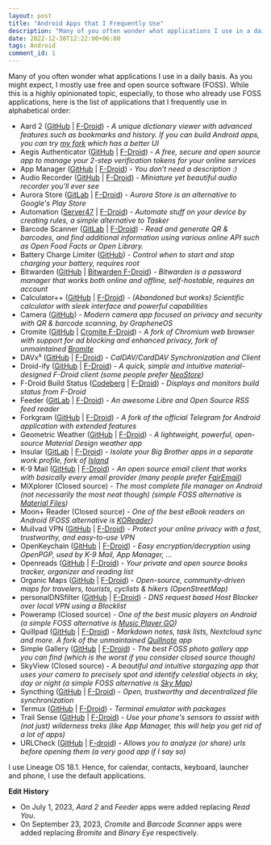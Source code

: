 ```yaml
---
layout: post
title: "Android Apps that I Frequently Use"
description: "Many of you often wonder what applications I use in a daily basis. As you might expect, I mostly use free and open source software (FOSS). While this is a highly opinionated topic, especially, to those who already use FOSS applications, here goes the list of applications that I frequently use."
date: 2022-12-30T12:22:00+06:00
tags: Android
comment_id: 1
---
```


Many of you often wonder what applications I use in a daily basis. As you might expect, I mostly use free and open source software (FOSS). While this is a highly opinionated topic, especially, to those who already use FOSS applications, here is the list of applications that I frequently use in alphabetical order:

- Aard 2 ([GitHub](https://github.com/itkach/aard2-android) \| [F-Droid](https://f-droid.org/packages/itkach.aard2/)) - _A unique dictionary viewer with advanced features such as bookmarks and history. If you can build Android apps, you can try [my fork](https://github.com/MuntashirAkon/aard2-android) which has a better UI_
- Aegis Authenticator ([GitHub](https://github.com/beemdevelopment/Aegis) \| [F-Droid](https://f-droid.org/en/packages/com.beemdevelopment.aegis/)) - _A free, secure and open source app to manage your 2-step verification tokens for your online services_
- App Manager ([GitHub](https://github.com/MuntashirAkon/AppManager) \| [F-Droid](https://f-droid.org/en/packages/io.github.muntashirakon.AppManager/)) - _You don’t need a description :)_
- Audio Recorder ([GitHub](https://github.com/Dimowner/AudioRecorder) \| [F-Droid](https://f-droid.org/en/packages/com.dimowner.audiorecorder/)) - _Miniature yet beautiful audio recorder you’ll ever see_
- Aurora Store ([GitLab](https://gitlab.com/AuroraOSS/AuroraStore) \| [F-Droid](https://f-droid.org/en/packages/com.aurora.store/)) - _Aurora Store is an alternative to Google's Play Store_
- Automation ([Server47](https://git.server47.de/jens/Automation) \| [F-Droid](https://f-droid.org/en/packages/com.jens.automation2/)) - _Automate stuff on your device by creating rules, a simple alternative to Tasker_
- Barcode Scanner ([GitLab](https://gitlab.com/Atharok/BarcodeScanner) \| [F-Droid](https://f-droid.org/en/packages/com.atharok.barcodescanner/)) - _Read and generate QR & barcodes, and find additional information using various online API such as Open Food Facts or Open Library._
- Battery Charge Limiter ([GitHub](https://github.com/MuntashirAkon/BatteryChargeLimiter)) - _Control when to start and stop charging your battery, requires root_
- Bitwarden ([GitHub](https://github.com/bitwarden/mobile) \| [Bitwarden F-Droid](https://mobileapp.bitwarden.com/fdroid/)) - _Bitwarden is a password manager that works both online and offline, self-hostable, requires an account_
- Calculator++ ([GitHub](https://github.com/Bubu/android-calculatorpp) \| [F-Droid](https://f-droid.org/en/packages/org.solovyev.android.calculator/)) - _(Abandoned but works) Scientific calculator with sleek interface and powerful capabilities_
- Camera ([GitHub](https://github.com/GrapheneOS/Camera)) - _Modern camera app focused on privacy and security with QR & barcode scanning, by GrapheneOS_
- Cromite ([GitHub](https://github.com/uazo/cromite) \| [Cromite F-Droid](https://www.cromite.org/fdroid/repo/)) - _A fork of Chromium web browser with support for ad blocking and enhanced privacy, fork of unmaintained [Bromite](https://github.com/bromite/bromite)_
- DAVx⁵ ([GitHub](https://github.com/bitfireAT/davx5-ose/) \| [F-Droid](https://f-droid.org/en/packages/at.bitfire.davdroid/)) - _CalDAV/CardDAV Synchronization and Client_
- Droid-ify ([GitHub](https://github.com/Iamlooker/Droid-ify) \| [F-Droid](https://f-droid.org/en/packages/com.looker.droidify/)) - _A quick, simple and intuitive material-designed F-Droid client (some people prefer [NeoStore](https://f-droid.org/en/packages/com.machiav3lli.fdroid/))_
- F-Droid Build Status ([Codeberg](https://codeberg.org/pstorch/F-Droid_Build_Status) \| [F-Droid](https://f-droid.org/en/packages/de.storchp.fdroidbuildstatus/)) - _Displays and monitors build status from F-Droid_
- Feeder ([GitLab](https://gitlab.com/spacecowboy/Feeder) \| [F-Droid](https://f-droid.org/en/packages/com.nononsenseapps.feeder/)) - _An awesome Libre and Open Source RSS feed reader_
- Forkgram ([GitHub](https://github.com/Forkgram/TelegramAndroid) \| [F-Droid](https://f-droid.org/en/packages/org.forkgram.messenger/)) - _A fork of the official Telegram for Android application with extended features_
- Geometric Weather ([GitHub](https://github.com/WangDaYeeeeee/GeometricWeather) \| [F-Droid](https://f-droid.org/en/packages/wangdaye.com.geometricweather/)) - _A lightweight, powerful, open-source Material Design weather app_
- Insular ([GitLab](https://gitlab.com/secure-system/Insular) \| [F-Droid](https://f-droid.org/en/packages/com.oasisfeng.island.fdroid/)) - _Isolate your Big Brother apps in a separate work profile, fork of [Island](https://github.com/oasisfeng/island)_
- K-9 Mail ([GitHub](https://github.com/thundernest/k-9) \| [F-Droid](https://f-droid.org/en/packages/com.fsck.k9/)) - _An open source email client that works with basically every email provider (many people prefer [FairEmail](https://f-droid.org/en/packages/eu.faircode.email))_
- MiXplorer (Closed source) - _The most complete file manager on Android (not necessarily the most neat though) (simple FOSS alternative is [Material Files](https://f-droid.org/en/packages/me.zhanghai.android.files))_
- Moon+ Reader (Closed source) - _One of the best eBook readers on Android (FOSS alternative is [KOReader](https://f-droid.org/en/packages/org.koreader.launcher.fdroid/))_
- Mullvad VPN ([GitHub](https://github.com/mullvad/mullvadvpn-app) \| [F-Droid](https://f-droid.org/en/packages/net.mullvad.mullvadvpn/)) - _Protect your online privacy with a fast, trustworthy, and easy-to-use VPN_
- OpenKeychain ([GitHub](https://github.com/open-keychain/open-keychain) \| [F-Droid](https://f-droid.org/en/packages/org.sufficientlysecure.keychain/)) - _Easy encryption/decryption using OpenPGP, used by K-9 Mail, App Manager, …_
- Openreads ([GitHub](https://github.com/mateusz-bak/openreads-android) \| [F-Droid](https://f-droid.org/en/packages/software.mdev.bookstracker/)) - _Your private and open source books tracker, organizer and reading list_
- Organic Maps ([GitHub](https://github.com/organicmaps/organicmaps) \| [F-Droid](https://f-droid.org/en/packages/app.organicmaps/)) - _Open-source, community-driven maps for travelers, tourists, cyclists & hikers (OpenStreetMap)_
- personalDNSfilter ([GitHub](https://github.com/IngoZenz/personaldnsfilter) \| [F-Droid](https://f-droid.org/en/packages/dnsfilter.android/)) - _DNS request based Host Blocker over local VPN using a Blocklist_
- Poweramp (Closed source) - _One of the best music players on Android (a simple FOSS alternative is [Music Player GO](https://f-droid.org/en/packages/com.iven.musicplayergo))_
- Quillpad ([GitHub](https://github.com/quillpad/quillpad) \| [F-Droid](https://f-droid.org/en/packages/io.github.quillpad/)) - _Markdown notes, task lists, Nextcloud sync and more. A fork of the unmaintained [Quillnote](https://github.com/msoultanidis/quillnote) app_
- Simple Gallery ([GitHub](https://github.com/SimpleMobileTools/Simple-Gallery) \| [F-Droid](https://f-droid.org/en/packages/com.simplemobiletools.gallery.pro/)) - _The best FOSS photo gallery app you can find (which is the worst if you consider closed source though)_
- SkyView (Closed source) - _A beautiful and intuitive stargazing app that uses your camera to precisely spot and identify celestial objects in sky, day or night (a simple FOSS alternative is [Sky Map](https://f-droid.org/en/packages/com.google.android.stardroid/))_
- Syncthing ([GitHub](https://github.com/syncthing/syncthing-android) \| [F-Droid](https://f-droid.org/en/packages/com.nutomic.syncthingandroid/)) - _Open, trustworthy and decentralized file synchronization_
- Termux ([GitHub](https://github.com/termux/termux-app) \| [F-Droid](https://f-droid.org/en/packages/com.termux/)) - _Terminal emulator with packages_
- Trail Sense ([GitHub](https://github.com/kylecorry31/Trail-Sense) \| [F-Droid](https://f-droid.org/en/packages/com.kylecorry.trail_sense/)) - _Use your phone's sensors to assist with (not just) wilderness treks (like App Manager, this will help you get rid of a lot of apps)_
- URLCheck ([GitHub](https://github.com/TrianguloY/UrlChecker) \| [F-droid](https://f-droid.org/en/packages/com.trianguloy.urlchecker/)) - _Allows you to analyze (or share) urls before opening them (a very good app if I say so)_

I use Lineage OS 18.1. Hence, for calendar, contacts, keyboard, launcher and phone, I use the default applications.

**Edit History**
- On July 1, 2023, *Aard 2* and *Feeder* apps were added replacing *Read You*.
- On September 23, 2023, *Cromite* and *Barcode Scanner* apps were added replacing *Bromite* and *Binary Eye* respectively.
